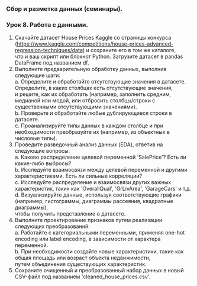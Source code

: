 ### Сбор и разметка данных (семинары).
### Урок 8. Работа с данными.  
1. Скачайте датасет House Prices Kaggle со страницы конкурса  
(https://www.kaggle.com/competitions/house-prices-advanced-regression-techniques/data) и сохраните его в том же каталоге,  
что и ваш скрипт или блокнот Python. Загрузите датасет в pandas DataFrame под названием df.
2. Выполните предварительную обработку данных, выполнив следующие шаги:  
   a. Определите и обработайте отсутствующие значения в датасете. Определите, в каких столбцах есть отсутствующие значения,  
и решите, как их обработать (например, заполнить средним, медианой или модой, или отбросить столбцы/строки с  
существенными отсутствующими значениями).  
   b. Проверьте и обработайте любые дублирующиеся строки в датасете.  
   c. Проанализируйте типы данных в каждом столбце и при необходимости преобразуйте их (например, из объектных в числовые типы).
3. Проведите разведочный анализ данных (EDA), ответив на следующие вопросы:  
   a. Каково распределение целевой переменной 'SalePrice'? Есть ли какие-либо выбросы?  
   b. Исследуйте взаимосвязи между целевой переменной и другими характеристиками. Есть ли сильные корреляции?  
   c. Исследуйте распределение и взаимосвязи других важных характеристик, таких как 'OverallQual', 'GrLivArea', 'GarageCars' и т.д.  
   d. Визуализируйте данные, используя соответствующие графики (например, гистограммы, диаграммы рассеяния, квадратные диаграммы),  
      чтобы получить представление о датасете.  
4. Выполните проектирование признаков путем реализации следующих преобразований:  
   a. Работайте с категориальными переменными, применяя one-hot encoding или label encoding, в зависимости от характера переменной.  
   b. При необходимости создайте новые характеристики, такие как общая площадь или возраст объекта недвижимости,  
      путем объединения существующих характеристик.  
5. Сохраните очищенный и преобразованный набор данных в новый CSV-файл под названием 'cleaned_house_prices.csv'.  
  

